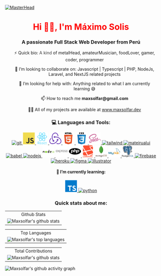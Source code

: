 [![MasterHead](https://i.imgur.com/5OQdEzr.png)](https://maxsolfar.dev)

<h1 align="center" style="color:red">Hi 🤘🏽, I'm Máximo Solis</h1>
<h3 align="center">A passionate Full Stack Web Developer from Perú</h3>

<ul align="center">
  <p>⚡ Quick bio: <span style="color: #3f3f3f;">A kind</span> of metalHead, amateurMusician, foodLover, gamer, coder, programmer</p>
  <p>👯 I’m looking to collaborate on: Javascript | Typescript | PHP, NodeJs, Laravel, and NextJS related projects</p>
  <p>🤔 I’m looking for help with: Anything related to what I am currently learning 😅</p>
  <p>📫 How to reach me <strong>maxsolfar@gmail.com</strong></p>
  <p>👨‍💻 All of my projects are available at <a href="www.maxsolfar.dev">www.maxsolfar.dev</a></p>
</ul>

<h3 align="center">💻 Languages and Tools:</h3>
<p align="center">  <a href="https://git-scm.com/" target="_blank" rel="noreferrer"> <img src="https://www.vectorlogo.zone/logos/git-scm/git-scm-icon.svg" alt="git" width="40" height="40"/> </a> <a href="https://developer.mozilla.org/en-US/docs/Web/JavaScript" target="_blank" rel="noreferrer"> <img src="https://raw.githubusercontent.com/devicons/devicon/master/icons/javascript/javascript-original.svg" alt="javascript" width="40" height="40"/> </a> <a href="https://reactjs.org/" target="_blank" rel="noreferrer"> <img src="https://raw.githubusercontent.com/devicons/devicon/master/icons/react/react-original-wordmark.svg" alt="react" width="40" height="40"/> </a> <a href="https://redux.js.org" target="_blank" rel="noreferrer"> <img src="https://raw.githubusercontent.com/devicons/devicon/master/icons/redux/redux-original.svg" alt="redux" width="40" height="40"/> </a>  <a href="https://www.w3.org/html/" target="_blank" rel="noreferrer"> <img src="https://raw.githubusercontent.com/devicons/devicon/master/icons/html5/html5-original-wordmark.svg" alt="html5" width="40" height="40"/> </a> <a href="https://www.w3schools.com/css/" target="_blank" rel="noreferrer"> <img src="https://raw.githubusercontent.com/devicons/devicon/master/icons/css3/css3-original-wordmark.svg" alt="css3" width="40" height="40"/> </a>  <a href="https://sass-lang.com" target="_blank" rel="noreferrer"> <img src="https://raw.githubusercontent.com/devicons/devicon/master/icons/sass/sass-original.svg" alt="sass" width="40" height="40"/> </a>  <a href="https://tailwindcss.com/" target="_blank" rel="noreferrer"> <img src="https://cdn.jsdelivr.net/gh/devicons/devicon/icons/tailwindcss/tailwindcss-plain.svg" alt="tailwind" width="40" height="40"/> </a> <a href="https://mui.com/" target="_blank" rel="noreferrer"> <img src="https://cdn.jsdelivr.net/gh/devicons/devicon/icons/materialui/materialui-original.svg" alt="mateirualui" width="40" height="40"/> </a> <a href="https://babeljs.io/" target="_blank" rel="noreferrer"> <img src="https://www.vectorlogo.zone/logos/babeljs/babeljs-icon.svg" alt="babel" width="40" height="40"/> </a> <a href="https://nodejs.org/es/" target="_blank" rel="noreferrer"> <img src="https://cdn.jsdelivr.net/gh/devicons/devicon/icons/nodejs/nodejs-original.svg" alt="nodejs" width="40" height="40"/> </a>  <a href="https://nodejs.org" target="_blank" rel="noreferrer"> <img src="https://raw.githubusercontent.com/devicons/devicon/master/icons/nodejs/nodejs-original-wordmark.svg" alt="nodejs" width="40" height="40"/> </a> <a href="https://expressjs.com" target="_blank" rel="noreferrer"> <img src="https://raw.githubusercontent.com/devicons/devicon/master/icons/express/express-original-wordmark.svg" alt="express" width="40" height="40"/> </a> <a href="https://www.php.net/" target="_blank" rel="noreferrer"> <img src="https://raw.githubusercontent.com/devicons/devicon/1119b9f84c0290e0f0b38982099a2bd027a48bf1/icons/php/php-plain.svg" alt="php" width="40" height="40"/> </a> <a href="https://laravel.com/" target="_blank" rel="noreferrer"> <img src="https://raw.githubusercontent.com/devicons/devicon/1119b9f84c0290e0f0b38982099a2bd027a48bf1/icons/laravel/laravel-plain-wordmark.svg" alt="laravel" width="40" height="40"/> </a> <a href="https://www.mongodb.com/" target="_blank" rel="noreferrer"> <img src="https://raw.githubusercontent.com/devicons/devicon/master/icons/mongodb/mongodb-original-wordmark.svg" alt="mongodb" width="40" height="40"/> </a><a href="https://www.mysql.com/" target="_blank" rel="noreferrer"> <img src="https://raw.githubusercontent.com/devicons/devicon/master/icons/mysql/mysql-original-wordmark.svg" alt="mysql" width="40" height="40"/> </a>  <a href="https://www.postgresql.org" target="_blank" rel="noreferrer"> <img src="https://raw.githubusercontent.com/devicons/devicon/master/icons/postgresql/postgresql-original-wordmark.svg" alt="postgresql" width="40" height="40"/> </a>  <a href="https://firebase.google.com/" target="_blank" rel="noreferrer"> <img src="https://www.vectorlogo.zone/logos/firebase/firebase-icon.svg" alt="firebase" width="40" height="40"/> </a> <a href="https://heroku.com" target="_blank" rel="noreferrer"> <img src="https://www.vectorlogo.zone/logos/heroku/heroku-icon.svg" alt="heroku" width="40" height="40"/> </a>   <a href="https://www.figma.com/" target="_blank" rel="noreferrer"> <img src="https://www.vectorlogo.zone/logos/figma/figma-icon.svg" alt="figma" width="40" height="40"/> </a> <a href="https://www.adobe.com/in/products/illustrator.html" target="_blank" rel="noreferrer"> <img src="https://www.vectorlogo.zone/logos/adobe_illustrator/adobe_illustrator-icon.svg" alt="illustrator" width="40" height="40"/> </a>  </p>



<h4 align="center">🌱 I’m currently learning:</h4>

<p align="center"> 
<a href="https://www.typescriptlang.org/" target="_blank" rel="noreferrer"> <img src="https://raw.githubusercontent.com/devicons/devicon/master/icons/typescript/typescript-original.svg" alt="typescript" width="40" height="40"/> </a> <a href="https://www.python.org/" target="_blank" rel="noreferrer"> <img src="https://cdn.jsdelivr.net/gh/devicons/devicon/icons/python/python-original.svg" alt="python" width="40" height="40"/> </a> </p>



<h3 align="center">Quick stats about me:</h3>
<table align="center" >
  <tr>
    <td  align="center" >
      Github Stats
    </td>
  </tr>
  <tr>
    <td>
      <img src="https://github-readme-stats.vercel.app/api?username=maxsolfar&show_icons=true&title_color=645AFF&icon_color=645AFF&text_color=9f9f9f&bg_color=151515&count_private=true" alt="Maxsolfar's github stats">
    </td>
  </tr>
</table>

<table align="center" >
  <tr>
    <td  align="center" >
      Top Languages
    </td>
  </tr>
  <tr>
    <td>
      <img src="https://github-readme-stats.vercel.app/api/top-langs/?username=maxsolfar&show_icons=true&title_color=645AFF&icon_color=f6c32c&text_color=9f9f9f&bg_color=151515&count_private=true&layout=compact" alt="Maxsolfar's top languages">
    </td>
  </tr>
</table>

<table align="center" >
  <tr>
    <td  align="center" >
      Total Contributions
    </td>
  </tr>
  <tr>
    <td>
      <img src="https://github-readme-streak-stats.herokuapp.com/?user=maxsolfar&currStreakNum=645AFF&fire=645AFF&ring=645AFF&currStreakLabel=645AFF&theme=dark" alt="Maxsolfar's github stats">
    </td>
  </tr>
</table>

![Maxsolfar's github activity graph](https://github-readme-activity-graph.cyclic.app/graph?username=maxsolfar&theme=react-dark)
